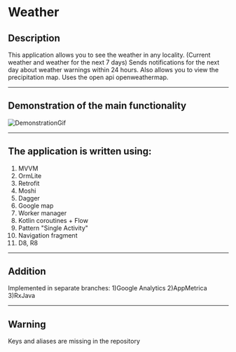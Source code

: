 # Weather

## Description

This application allows you to see the weather in any locality. (Current weather and weather for the next 7 days)
Sends notifications for the next day about weather warnings within 24 hours.
Also allows you to view the precipitation map.
Uses the open api openweathermap.
___

## Demonstration of the main functionality

![DemonstrationGif](https://gifyu.com/image/Xc3g)
___

## The application is written using:

1) MVVM
2) OrmLite
3) Retrofit
4) Moshi
5) Dagger
6) Google map
7) Worker manager
8) Kotlin coroutines + Flow
9) Pattern "Single Activity"
10) Navigation fragment
11) D8, R8
___

## Addition

Implemented in separate branches:
1)Google Analytics
2)AppMetrica
3)RxJava
___

## Warning

Keys and aliases are missing in the repository